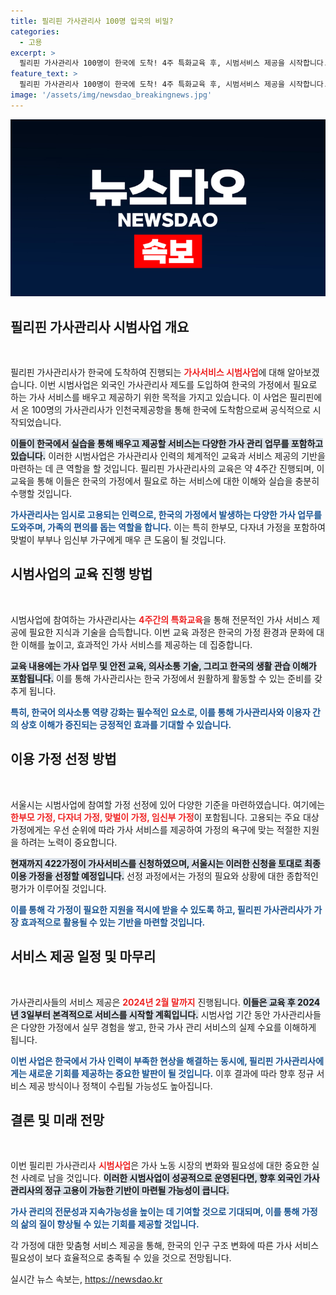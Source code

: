 ```yaml
---
title: 필리핀 가사관리사 100명 입국의 비밀?
categories:
  - 고용
excerpt: >
  필리핀 가사관리사 100명이 한국에 도착! 4주 특화교육 후, 시범서비스 제공을 시작합니다. 서울시는 한부모 가정 등 우선순위를 고려해 422가정 중 최종 이용가정을 선정할 예정입니다. 클릭해 더 많은 소식을 확인하세요!
feature_text: >
  필리핀 가사관리사 100명이 한국에 도착! 4주 특화교육 후, 시범서비스 제공을 시작합니다. 서울시는 한부모 가정 등 우선순위를 고려해 422가정 중 최종 이용가정을 선정할 예정입니다. 클릭해 더 많은 소식을 확인하세요!
image: '/assets/img/newsdao_breakingnews.jpg'
---
```


<p><img src="/assets/img/newsdao_breakingnews.jpg" alt="implanttips 속보" /></p>

<h2 data-ke-size="size26">필리핀 가사관리사 시범사업 개요</h2>

<p data-ke-size="size16">&nbsp;</p>

<p>필리핀 가사관리사가 한국에 도착하여 진행되는 <b><span style="color: #ee2323;">가사서비스 시범사업</span></b>에 대해 알아보겠습니다. 이번 시범사업은 외국인 가사관리사 제도를 도입하여 한국의 가정에서 필요로 하는 가사 서비스를 배우고 제공하기 위한 목적을 가지고 있습니다. 이 사업은 필리핀에서 온 100명의 가사관리사가 인천국제공항을 통해 한국에 도착함으로써 공식적으로 시작되었습니다. </p>

<p><b><span style="background-color: #21538527;">이들이 한국에서 실습을 통해 배우고 제공할 서비스는 다양한 가사 관리 업무를 포함하고 있습니다.</span></b> 이러한 시범사업은 가사관리사 인력의 체계적인 교육과 서비스 제공의 기반을 마련하는 데 큰 역할을 할 것입니다. 필리핀 가사관리사의 교육은 약 4주간 진행되며, 이 교육을 통해 이들은 한국의 가정에서 필요로 하는 서비스에 대한 이해와 실습을 충분히 수행할 것입니다. </p>

<p><b><span style="color: #1a5490;">가사관리사는 임시로 고용되는 인력으로, 한국의 가정에서 발생하는 다양한 가사 업무를 도와주며, 가족의 편의를 돕는 역할을 합니다.</span></b> 이는 특히 한부모, 다자녀 가정을 포함하여 맞벌이 부부나 임신부 가구에게 매우 큰 도움이 될 것입니다. </p>

<h2 data-ke-size="size26">시범사업의 교육 진행 방법</h2>

<p data-ke-size="size16">&nbsp;</p>

<p>시범사업에 참여하는 가사관리사는 <b><span style="color: #ee2323;">4주간의 특화교육</span></b>을 통해 전문적인 가사 서비스 제공에 필요한 지식과 기술을 습득합니다. 이번 교육 과정은 한국의 가정 환경과 문화에 대한 이해를 높이고, 효과적인 가사 서비스를 제공하는 데 집중합니다. </p>

<p><b><span style="background-color: #21538527;">교육 내용에는 가사 업무 및 안전 교육, 의사소통 기술, 그리고 한국의 생활 관습 이해가 포함됩니다.</span></b> 이를 통해 가사관리사는 한국 가정에서 원활하게 활동할 수 있는 준비를 갖추게 됩니다. </p>

<p><b><span style="color: #1a5490;">특히, 한국어 의사소통 역량 강화는 필수적인 요소로, 이를 통해 가사관리사와 이용자 간의 상호 이해가 증진되는 긍정적인 효과를 기대할 수 있습니다.</span></b></p>

<h2 data-ke-size="size26">이용 가정 선정 방법</h2>

<p data-ke-size="size16">&nbsp;</p>

<p>서울시는 시범사업에 참여할 가정 선정에 있어 다양한 기준을 마련하였습니다. 여기에는 <b><span style="color: #ee2323;">한부모 가정, 다자녀 가정, 맞벌이 가정, 임신부 가정</span></b>이 포함됩니다. 고용되는 주요 대상 가정에게는 우선 순위에 따라 가사 서비스를 제공하여 가정의 욕구에 맞는 적절한 지원을 하려는 노력이 중요합니다. </p>

<p><b><span style="background-color: #21538527;">현재까지 422가정이 가사서비스를 신청하였으며, 서울시는 이러한 신청을 토대로 최종 이용 가정을 선정할 예정입니다.</span></b> 선정 과정에서는 가정의 필요와 상황에 대한 종합적인 평가가 이루어질 것입니다. </p>

<p><b><span style="color: #1a5490;">이를 통해 각 가정이 필요한 지원을 적시에 받을 수 있도록 하고, 필리핀 가사관리사가 가장 효과적으로 활용될 수 있는 기반을 마련할 것입니다.</span></b></p>

<h2 data-ke-size="size26">서비스 제공 일정 및 마무리</h2>

<p data-ke-size="size16">&nbsp;</p>

<p>가사관리사들의 서비스 제공은 <b><span style="color: #ee2323;">2024년 2월 말까지</span></b> 진행됩니다. <b><span style="background-color: #21538527;">이들은 교육 후 2024년 3일부터 본격적으로 서비스를 시작할 계획입니다.</span></b> 시범사업 기간 동안 가사관리사들은 다양한 가정에서 실무 경험을 쌓고, 한국 가사 관리 서비스의 실제 수요를 이해하게 됩니다. </p>

<p><b><span style="color: #1a5490;">이번 사업은 한국에서 가사 인력이 부족한 현상을 해결하는 동시에, 필리핀 가사관리사에게는 새로운 기회를 제공하는 중요한 발판이 될 것입니다.</span></b> 이후 결과에 따라 향후 정규 서비스 제공 방식이나 정책이 수립될 가능성도 높아집니다. </p>

<h2 data-ke-size="size26">결론 및 미래 전망</h2>

<p data-ke-size="size16">&nbsp;</p>

<p>이번 필리핀 가사관리사 <b><span style="color: #ee2323;">시범사업</span></b>은 가사 노동 시장의 변화와 필요성에 대한 중요한 실천 사례로 남을 것입니다. <b><span style="background-color: #21538527;">이러한 시범사업이 성공적으로 운영된다면, 향후 외국인 가사관리사의 정규 고용이 가능한 기반이 마련될 가능성이 큽니다.</span></b> </p>

<p><b><span style="color: #1a5490;">가사 관리의 전문성과 지속가능성을 높이는 데 기여할 것으로 기대되며, 이를 통해 가정의 삶의 질이 향상될 수 있는 기회를 제공할 것입니다.</span></b> </p>

<p>각 가정에 대한 맞춤형 서비스 제공을 통해, 한국의 인구 구조 변화에 따른 가사 서비스 필요성이 보다 효율적으로 충족될 수 있을 것으로 전망됩니다.</p>
실시간 뉴스 속보는, <a href="https://newsdao.kr" rel="dofollow">https://newsdao.kr</a>


